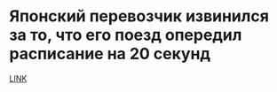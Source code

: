 # Японский перевозчик извинился за то, что его поезд опередил расписание на 20 секунд



[LINK](https://varlamov.ru/2654559.html)